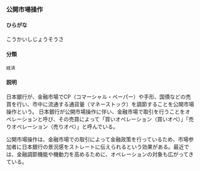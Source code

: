 <div style="display:none;">

## [あ行](securities-terms?id=あ行)
## [か行](securities-terms?id=か行)

</div>

### 公開市場操作

#### ひらがな

こうかいしじょうそうさ

#### 分類

`経済`

#### 説明

日本銀行が、金融市場でCP（コマーシャル・ペーパー）や手形、国債などの売買を行い、市中に流通する通貨量（マネーストック）を調節することを公開市場操作という。 日本銀行が公開市場操作に伴い、金融市場で取引を行うことをオペレーションと呼び、その売買によって「買いオペレーション（買いオペ）」「売りオペレーション（売りオペ）」と呼んでいる。
 
公開市場操作は、金融市場での取引によって金融政策を行っているため、市場参加者に日本銀行の景況感をストレートに伝えられるという効果がある。最近では、金融調節機能や機動力を高めるために、オペレーションの対象も広がってきている。

<div style="display:none;">

## [さ行](securities-terms?id=さ行)
## [た行](securities-terms?id=た行)
## [な行](securities-terms?id=な行)
## [は行](securities-terms?id=は行)
## [ま行](securities-terms?id=ま行)
## [や行](securities-terms?id=や行)
## [ら行](securities-terms?id=ら行)
## [わ行](securities-terms?id=わ行)
## [英数字・記号](securities-terms?id=英数字・記号)

</div>

